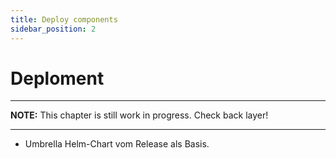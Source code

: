 ```yaml
---
title: Deploy components
sidebar_position: 2
---
```


# Deploment

---
**NOTE:**
This chapter is still work in progress. Check back layer!

---

- Umbrella Helm-Chart vom Release als Basis.
